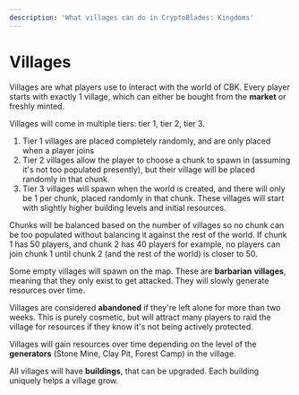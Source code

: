 ```yaml
---
description: 'What villages can do in CryptoBlades: Kingdoms'
---
```


# Villages

Villages are what players use to interact with the world of CBK. Every player starts with exactly 1 village, which can either be bought from the **market** or freshly minted. 

Villages will come in multiple tiers: tier 1, tier 2, tier 3.

1. Tier 1 villages are placed completely randomly, and are only placed when a player joins
2. Tier 2 villages allow the player to choose a chunk to spawn in \(assuming it's not too populated presently\), but their village will be placed randomly in that chunk.
3. Tier 3 villages will spawn when the world is created, and there will only be 1 per chunk, placed randomly in that chunk. These villages will start with slightly higher building levels and initial resources.

Chunks will be balanced based on the number of villages so no chunk can be too populated without balancing it against the rest of the world. If chunk 1 has 50 players, and chunk 2 has 40 players for example, no players can join chunk 1 until chunk 2 \(and the rest of the world\) is closer to 50.

Some empty villages will spawn on the map. These are **barbarian** **villages**, meaning that they only exist to get attacked. They will slowly generate resources over time.

Villages are considered **abandoned** if they're left alone for more than two weeks. This is purely cosmetic, but will attract many players to raid the village for resources if they know it's not being actively protected.

Villages will gain resources over time depending on the level of the **generators** \(Stone Mine, Clay Pit, Forest Camp\) in the village.

All villages will have **buildings**, that can be upgraded. Each building uniquely helps a village grow.



